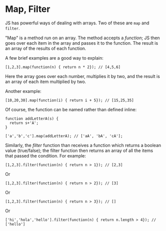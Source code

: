 # Map, Filter

JS has powerful ways of dealing with arrays. Two of these are `map` and `filter`.

"Map" is a method run on an array. The method accepts a *function*; JS then goes over each item in the array and passes it to the function. The result is an array of the results of each function. 

A few brief examples are a good way to explain:

    [1,2,3].map(function(n) { return n * 2}); // [4,5,6]

Here the array goes over each number, multiplies it by two, and the result is an array of each item multiplied by two. 

Another example:

    [10,20,30].map(function(i) { return i + 5}); // [15,25,35]

Of course, the function can be named rather than defined inline:

    function addLetterA(s) {
      return s+'A';
    }

    ['a','b','c'].map(addLetterA); // ['aA', 'bA', 'cA'];

Similarly, the *filter* function than receives a function which returns a boolean value (true/false); the filter function then returns an array of all the items that passed the condition. For example:

    [1,2,3].filter(function(n) { return n > 1}); // [2,3]

Or

    [1,2,3].filter(function(n) { return n > 2}); // [3]

Or

    [1,2,3].filter(function(n) { return n > 3}); // []

Or

    ['hi','hola','hello'].filter(function(n) { return n.length > 4}); // ['hello']